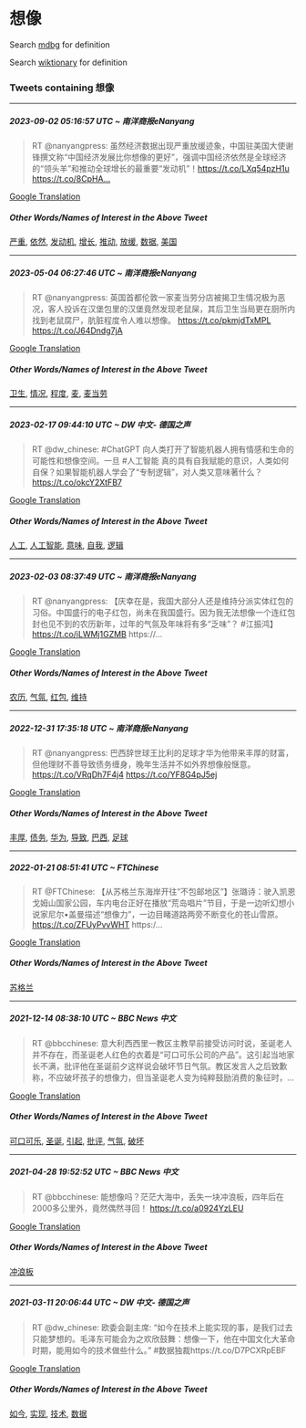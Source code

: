 # 想像

Search [mdbg](https://www.mdbg.net/chinese/dictionary?page=worddict&wdrst=0&wdqb=想像) for definition

Search [wiktionary](https://en.wiktionary.org/wiki/想像) for definition

### Tweets containing 想像

___
##### 2023-09-02 05:16:57 UTC ~ 南洋商报eNanyang
> RT @nanyangpress: 虽然经济数据出现严重放缓迹象，中国驻美国大使谢锋撰文称“中国经济发展比你想像的更好”，强调中国经济依然是全球经济的“领头羊”和推动全球增长的最重要“发动机”！https://t.co/LXq54pzH1u https://t.co/8CpHA…

[Google Translation](https://translate.google.com/?hi=en&tab=TT&sl=zh-CN&tl=en&op=translate&text=RT+%40nanyangpress%3A+%E8%99%BD%E7%84%B6%E7%BB%8F%E6%B5%8E%E6%95%B0%E6%8D%AE%E5%87%BA%E7%8E%B0%E4%B8%A5%E9%87%8D%E6%94%BE%E7%BC%93%E8%BF%B9%E8%B1%A1%EF%BC%8C%E4%B8%AD%E5%9B%BD%E9%A9%BB%E7%BE%8E%E5%9B%BD%E5%A4%A7%E4%BD%BF%E8%B0%A2%E9%94%8B%E6%92%B0%E6%96%87%E7%A7%B0%E2%80%9C%E4%B8%AD%E5%9B%BD%E7%BB%8F%E6%B5%8E%E5%8F%91%E5%B1%95%E6%AF%94%E4%BD%A0%E6%83%B3%E5%83%8F%E7%9A%84%E6%9B%B4%E5%A5%BD%E2%80%9D%EF%BC%8C%E5%BC%BA%E8%B0%83%E4%B8%AD%E5%9B%BD%E7%BB%8F%E6%B5%8E%E4%BE%9D%E7%84%B6%E6%98%AF%E5%85%A8%E7%90%83%E7%BB%8F%E6%B5%8E%E7%9A%84%E2%80%9C%E9%A2%86%E5%A4%B4%E7%BE%8A%E2%80%9D%E5%92%8C%E6%8E%A8%E5%8A%A8%E5%85%A8%E7%90%83%E5%A2%9E%E9%95%BF%E7%9A%84%E6%9C%80%E9%87%8D%E8%A6%81%E2%80%9C%E5%8F%91%E5%8A%A8%E6%9C%BA%E2%80%9D%EF%BC%81https%3A%2F%2Ft.co%2FLXq54pzH1u+https%3A%2F%2Ft.co%2F8CpHA%E2%80%A6)
##### Other Words/Names of Interest in the Above Tweet
[严重](严重.md), [依然](依然.md), [发动机](发动机.md), [增长](增长.md), [推动](推动.md), [放缓](放缓.md), [数据](数据.md), [美国](美国.md)
___
##### 2023-05-04 06:27:46 UTC ~ 南洋商报eNanyang
> RT @nanyangpress: 英国首都伦敦一家麦当劳分店被揭卫生情况极为恶况，客人投诉在汉堡包里的汉堡竟然发现老鼠屎，其后卫生当局更在厨所内找到老鼠腐尸，肮脏程度令人难以想像。 https://t.co/pkmjdTxMPL https://t.co/J64Dndg7jA

[Google Translation](https://translate.google.com/?hi=en&tab=TT&sl=zh-CN&tl=en&op=translate&text=RT+%40nanyangpress%3A+%E8%8B%B1%E5%9B%BD%E9%A6%96%E9%83%BD%E4%BC%A6%E6%95%A6%E4%B8%80%E5%AE%B6%E9%BA%A6%E5%BD%93%E5%8A%B3%E5%88%86%E5%BA%97%E8%A2%AB%E6%8F%AD%E5%8D%AB%E7%94%9F%E6%83%85%E5%86%B5%E6%9E%81%E4%B8%BA%E6%81%B6%E5%86%B5%EF%BC%8C%E5%AE%A2%E4%BA%BA%E6%8A%95%E8%AF%89%E5%9C%A8%E6%B1%89%E5%A0%A1%E5%8C%85%E9%87%8C%E7%9A%84%E6%B1%89%E5%A0%A1%E7%AB%9F%E7%84%B6%E5%8F%91%E7%8E%B0%E8%80%81%E9%BC%A0%E5%B1%8E%EF%BC%8C%E5%85%B6%E5%90%8E%E5%8D%AB%E7%94%9F%E5%BD%93%E5%B1%80%E6%9B%B4%E5%9C%A8%E5%8E%A8%E6%89%80%E5%86%85%E6%89%BE%E5%88%B0%E8%80%81%E9%BC%A0%E8%85%90%E5%B0%B8%EF%BC%8C%E8%82%AE%E8%84%8F%E7%A8%8B%E5%BA%A6%E4%BB%A4%E4%BA%BA%E9%9A%BE%E4%BB%A5%E6%83%B3%E5%83%8F%E3%80%82+https%3A%2F%2Ft.co%2FpkmjdTxMPL+https%3A%2F%2Ft.co%2FJ64Dndg7jA)
##### Other Words/Names of Interest in the Above Tweet
[卫生](卫生.md), [情况](情况.md), [程度](程度.md), [麦](麦.md), [麦当劳](麦当劳.md)
___
##### 2023-02-17 09:44:10 UTC ~ DW 中文- 德国之声
> RT @dw_chinese: #ChatGPT 向人类打开了智能机器人拥有情感和生命的可能性和想像空间。一旦 #人工智能 真的具有自我赋能的意识，人类如何自保？如果智能机器人学会了“专制逻辑”，对人类又意味著什么？https://t.co/okcY2XtFB7

[Google Translation](https://translate.google.com/?hi=en&tab=TT&sl=zh-CN&tl=en&op=translate&text=RT+%40dw_chinese%3A+%23ChatGPT+%E5%90%91%E4%BA%BA%E7%B1%BB%E6%89%93%E5%BC%80%E4%BA%86%E6%99%BA%E8%83%BD%E6%9C%BA%E5%99%A8%E4%BA%BA%E6%8B%A5%E6%9C%89%E6%83%85%E6%84%9F%E5%92%8C%E7%94%9F%E5%91%BD%E7%9A%84%E5%8F%AF%E8%83%BD%E6%80%A7%E5%92%8C%E6%83%B3%E5%83%8F%E7%A9%BA%E9%97%B4%E3%80%82%E4%B8%80%E6%97%A6+%23%E4%BA%BA%E5%B7%A5%E6%99%BA%E8%83%BD+%E7%9C%9F%E7%9A%84%E5%85%B7%E6%9C%89%E8%87%AA%E6%88%91%E8%B5%8B%E8%83%BD%E7%9A%84%E6%84%8F%E8%AF%86%EF%BC%8C%E4%BA%BA%E7%B1%BB%E5%A6%82%E4%BD%95%E8%87%AA%E4%BF%9D%EF%BC%9F%E5%A6%82%E6%9E%9C%E6%99%BA%E8%83%BD%E6%9C%BA%E5%99%A8%E4%BA%BA%E5%AD%A6%E4%BC%9A%E4%BA%86%E2%80%9C%E4%B8%93%E5%88%B6%E9%80%BB%E8%BE%91%E2%80%9D%EF%BC%8C%E5%AF%B9%E4%BA%BA%E7%B1%BB%E5%8F%88%E6%84%8F%E5%91%B3%E8%91%97%E4%BB%80%E4%B9%88%EF%BC%9Fhttps%3A%2F%2Ft.co%2FokcY2XtFB7)
##### Other Words/Names of Interest in the Above Tweet
[人工](人工.md), [人工智能](人工智能.md), [意味](意味.md), [自我](自我.md), [逻辑](逻辑.md)
___
##### 2023-02-03 08:37:49 UTC ~ 南洋商报eNanyang
> RT @nanyangpress: 【庆幸在是，我国大部分人还是维持分派实体红包的习俗。中国盛行的电子红包，尚未在我国盛行。因为我无法想像一个连红包封也见不到的农历新年，过年的气氛及年味将有多“乏味”？ #江振鸿】https://t.co/iLWMj1GZMB https://…

[Google Translation](https://translate.google.com/?hi=en&tab=TT&sl=zh-CN&tl=en&op=translate&text=RT+%40nanyangpress%3A+%E3%80%90%E5%BA%86%E5%B9%B8%E5%9C%A8%E6%98%AF%EF%BC%8C%E6%88%91%E5%9B%BD%E5%A4%A7%E9%83%A8%E5%88%86%E4%BA%BA%E8%BF%98%E6%98%AF%E7%BB%B4%E6%8C%81%E5%88%86%E6%B4%BE%E5%AE%9E%E4%BD%93%E7%BA%A2%E5%8C%85%E7%9A%84%E4%B9%A0%E4%BF%97%E3%80%82%E4%B8%AD%E5%9B%BD%E7%9B%9B%E8%A1%8C%E7%9A%84%E7%94%B5%E5%AD%90%E7%BA%A2%E5%8C%85%EF%BC%8C%E5%B0%9A%E6%9C%AA%E5%9C%A8%E6%88%91%E5%9B%BD%E7%9B%9B%E8%A1%8C%E3%80%82%E5%9B%A0%E4%B8%BA%E6%88%91%E6%97%A0%E6%B3%95%E6%83%B3%E5%83%8F%E4%B8%80%E4%B8%AA%E8%BF%9E%E7%BA%A2%E5%8C%85%E5%B0%81%E4%B9%9F%E8%A7%81%E4%B8%8D%E5%88%B0%E7%9A%84%E5%86%9C%E5%8E%86%E6%96%B0%E5%B9%B4%EF%BC%8C%E8%BF%87%E5%B9%B4%E7%9A%84%E6%B0%94%E6%B0%9B%E5%8F%8A%E5%B9%B4%E5%91%B3%E5%B0%86%E6%9C%89%E5%A4%9A%E2%80%9C%E4%B9%8F%E5%91%B3%E2%80%9D%EF%BC%9F+%23%E6%B1%9F%E6%8C%AF%E9%B8%BF%E3%80%91https%3A%2F%2Ft.co%2FiLWMj1GZMB+https%3A%2F%2F%E2%80%A6)
##### Other Words/Names of Interest in the Above Tweet
[农历](农历.md), [气氛](气氛.md), [红包](红包.md), [维持](维持.md)
___
##### 2022-12-31 17:35:18 UTC ~ 南洋商报eNanyang
> RT @nanyangpress: 巴西辞世球王比利的足球才华为他带来丰厚的财富，但他理财不善导致债务缠身，晚年生活并不如外界想像般惬意。 https://t.co/VRqDh7F4j4 https://t.co/YF8G4pJ5ej

[Google Translation](https://translate.google.com/?hi=en&tab=TT&sl=zh-CN&tl=en&op=translate&text=RT+%40nanyangpress%3A+%E5%B7%B4%E8%A5%BF%E8%BE%9E%E4%B8%96%E7%90%83%E7%8E%8B%E6%AF%94%E5%88%A9%E7%9A%84%E8%B6%B3%E7%90%83%E6%89%8D%E5%8D%8E%E4%B8%BA%E4%BB%96%E5%B8%A6%E6%9D%A5%E4%B8%B0%E5%8E%9A%E7%9A%84%E8%B4%A2%E5%AF%8C%EF%BC%8C%E4%BD%86%E4%BB%96%E7%90%86%E8%B4%A2%E4%B8%8D%E5%96%84%E5%AF%BC%E8%87%B4%E5%80%BA%E5%8A%A1%E7%BC%A0%E8%BA%AB%EF%BC%8C%E6%99%9A%E5%B9%B4%E7%94%9F%E6%B4%BB%E5%B9%B6%E4%B8%8D%E5%A6%82%E5%A4%96%E7%95%8C%E6%83%B3%E5%83%8F%E8%88%AC%E6%83%AC%E6%84%8F%E3%80%82+https%3A%2F%2Ft.co%2FVRqDh7F4j4+https%3A%2F%2Ft.co%2FYF8G4pJ5ej)
##### Other Words/Names of Interest in the Above Tweet
[丰厚](丰厚.md), [债务](债务.md), [华为](华为.md), [导致](导致.md), [巴西](巴西.md), [足球](足球.md)
___
##### 2022-01-21 08:51:41 UTC ~ FTChinese
> RT @FTChinese: 【从苏格兰东海岸开往“不包邮地区”】张璐诗：驶入凯恩戈姆山国家公园，车内电台正好在播放“荒岛唱片”节目，于是一边听幻想小说家尼尔•盖曼描述“想像力”，一边目睹道路两旁不断变化的苍山雪原。https://t.co/ZFUyPvvWHT https:/…

[Google Translation](https://translate.google.com/?hi=en&tab=TT&sl=zh-CN&tl=en&op=translate&text=RT+%40FTChinese%3A+%E3%80%90%E4%BB%8E%E8%8B%8F%E6%A0%BC%E5%85%B0%E4%B8%9C%E6%B5%B7%E5%B2%B8%E5%BC%80%E5%BE%80%E2%80%9C%E4%B8%8D%E5%8C%85%E9%82%AE%E5%9C%B0%E5%8C%BA%E2%80%9D%E3%80%91%E5%BC%A0%E7%92%90%E8%AF%97%EF%BC%9A%E9%A9%B6%E5%85%A5%E5%87%AF%E6%81%A9%E6%88%88%E5%A7%86%E5%B1%B1%E5%9B%BD%E5%AE%B6%E5%85%AC%E5%9B%AD%EF%BC%8C%E8%BD%A6%E5%86%85%E7%94%B5%E5%8F%B0%E6%AD%A3%E5%A5%BD%E5%9C%A8%E6%92%AD%E6%94%BE%E2%80%9C%E8%8D%92%E5%B2%9B%E5%94%B1%E7%89%87%E2%80%9D%E8%8A%82%E7%9B%AE%EF%BC%8C%E4%BA%8E%E6%98%AF%E4%B8%80%E8%BE%B9%E5%90%AC%E5%B9%BB%E6%83%B3%E5%B0%8F%E8%AF%B4%E5%AE%B6%E5%B0%BC%E5%B0%94%E2%80%A2%E7%9B%96%E6%9B%BC%E6%8F%8F%E8%BF%B0%E2%80%9C%E6%83%B3%E5%83%8F%E5%8A%9B%E2%80%9D%EF%BC%8C%E4%B8%80%E8%BE%B9%E7%9B%AE%E7%9D%B9%E9%81%93%E8%B7%AF%E4%B8%A4%E6%97%81%E4%B8%8D%E6%96%AD%E5%8F%98%E5%8C%96%E7%9A%84%E8%8B%8D%E5%B1%B1%E9%9B%AA%E5%8E%9F%E3%80%82https%3A%2F%2Ft.co%2FZFUyPvvWHT+https%3A%2F%E2%80%A6)
##### Other Words/Names of Interest in the Above Tweet
[苏格兰](苏格兰.md)
___
##### 2021-12-14 08:38:10 UTC ~ BBC News 中文
> RT @bbcchinese: 意大利西西里一教区主教早前接受访问时说，圣诞老人并不存在，而圣诞老人红色的衣着是“可口可乐公司的产品”。这引起当地家长不满，批评他在圣诞前夕这样说会破坏节日气氛。教区发言人之后致歉称，不应破坏孩子的想像力，但当圣诞老人变为纯粹鼓励消费的象征时，…

[Google Translation](https://translate.google.com/?hi=en&tab=TT&sl=zh-CN&tl=en&op=translate&text=RT+%40bbcchinese%3A+%E6%84%8F%E5%A4%A7%E5%88%A9%E8%A5%BF%E8%A5%BF%E9%87%8C%E4%B8%80%E6%95%99%E5%8C%BA%E4%B8%BB%E6%95%99%E6%97%A9%E5%89%8D%E6%8E%A5%E5%8F%97%E8%AE%BF%E9%97%AE%E6%97%B6%E8%AF%B4%EF%BC%8C%E5%9C%A3%E8%AF%9E%E8%80%81%E4%BA%BA%E5%B9%B6%E4%B8%8D%E5%AD%98%E5%9C%A8%EF%BC%8C%E8%80%8C%E5%9C%A3%E8%AF%9E%E8%80%81%E4%BA%BA%E7%BA%A2%E8%89%B2%E7%9A%84%E8%A1%A3%E7%9D%80%E6%98%AF%E2%80%9C%E5%8F%AF%E5%8F%A3%E5%8F%AF%E4%B9%90%E5%85%AC%E5%8F%B8%E7%9A%84%E4%BA%A7%E5%93%81%E2%80%9D%E3%80%82%E8%BF%99%E5%BC%95%E8%B5%B7%E5%BD%93%E5%9C%B0%E5%AE%B6%E9%95%BF%E4%B8%8D%E6%BB%A1%EF%BC%8C%E6%89%B9%E8%AF%84%E4%BB%96%E5%9C%A8%E5%9C%A3%E8%AF%9E%E5%89%8D%E5%A4%95%E8%BF%99%E6%A0%B7%E8%AF%B4%E4%BC%9A%E7%A0%B4%E5%9D%8F%E8%8A%82%E6%97%A5%E6%B0%94%E6%B0%9B%E3%80%82%E6%95%99%E5%8C%BA%E5%8F%91%E8%A8%80%E4%BA%BA%E4%B9%8B%E5%90%8E%E8%87%B4%E6%AD%89%E7%A7%B0%EF%BC%8C%E4%B8%8D%E5%BA%94%E7%A0%B4%E5%9D%8F%E5%AD%A9%E5%AD%90%E7%9A%84%E6%83%B3%E5%83%8F%E5%8A%9B%EF%BC%8C%E4%BD%86%E5%BD%93%E5%9C%A3%E8%AF%9E%E8%80%81%E4%BA%BA%E5%8F%98%E4%B8%BA%E7%BA%AF%E7%B2%B9%E9%BC%93%E5%8A%B1%E6%B6%88%E8%B4%B9%E7%9A%84%E8%B1%A1%E5%BE%81%E6%97%B6%EF%BC%8C%E2%80%A6)
##### Other Words/Names of Interest in the Above Tweet
[可口可乐](可口可乐.md), [圣诞](圣诞.md), [引起](引起.md), [批评](批评.md), [气氛](气氛.md), [破坏](破坏.md)
___
##### 2021-04-28 19:52:52 UTC ~ BBC News 中文
> RT @bbcchinese: 能想像吗？茫茫大海中，丢失一块冲浪板，四年后在2000多公里外，竟然偶然寻回！ https://t.co/a0924YzLEU

[Google Translation](https://translate.google.com/?hi=en&tab=TT&sl=zh-CN&tl=en&op=translate&text=RT+%40bbcchinese%3A+%E8%83%BD%E6%83%B3%E5%83%8F%E5%90%97%EF%BC%9F%E8%8C%AB%E8%8C%AB%E5%A4%A7%E6%B5%B7%E4%B8%AD%EF%BC%8C%E4%B8%A2%E5%A4%B1%E4%B8%80%E5%9D%97%E5%86%B2%E6%B5%AA%E6%9D%BF%EF%BC%8C%E5%9B%9B%E5%B9%B4%E5%90%8E%E5%9C%A82000%E5%A4%9A%E5%85%AC%E9%87%8C%E5%A4%96%EF%BC%8C%E7%AB%9F%E7%84%B6%E5%81%B6%E7%84%B6%E5%AF%BB%E5%9B%9E%EF%BC%81+https%3A%2F%2Ft.co%2Fa0924YzLEU)
##### Other Words/Names of Interest in the Above Tweet
[冲浪板](冲浪板.md)
___
##### 2021-03-11 20:06:44 UTC ~ DW 中文- 德国之声
> RT @dw_chinese: 欧委会副主席: “如今在技术上能实现的事，是我们过去只能梦想的。毛泽东可能会为之欢欣鼓舞：想像一下，他在中国文化大革命时期，能用如今的技术做些什么。”   #数据独裁https://t.co/D7PCXRpEBF

[Google Translation](https://translate.google.com/?hi=en&tab=TT&sl=zh-CN&tl=en&op=translate&text=RT+%40dw_chinese%3A+%E6%AC%A7%E5%A7%94%E4%BC%9A%E5%89%AF%E4%B8%BB%E5%B8%AD%3A+%E2%80%9C%E5%A6%82%E4%BB%8A%E5%9C%A8%E6%8A%80%E6%9C%AF%E4%B8%8A%E8%83%BD%E5%AE%9E%E7%8E%B0%E7%9A%84%E4%BA%8B%EF%BC%8C%E6%98%AF%E6%88%91%E4%BB%AC%E8%BF%87%E5%8E%BB%E5%8F%AA%E8%83%BD%E6%A2%A6%E6%83%B3%E7%9A%84%E3%80%82%E6%AF%9B%E6%B3%BD%E4%B8%9C%E5%8F%AF%E8%83%BD%E4%BC%9A%E4%B8%BA%E4%B9%8B%E6%AC%A2%E6%AC%A3%E9%BC%93%E8%88%9E%EF%BC%9A%E6%83%B3%E5%83%8F%E4%B8%80%E4%B8%8B%EF%BC%8C%E4%BB%96%E5%9C%A8%E4%B8%AD%E5%9B%BD%E6%96%87%E5%8C%96%E5%A4%A7%E9%9D%A9%E5%91%BD%E6%97%B6%E6%9C%9F%EF%BC%8C%E8%83%BD%E7%94%A8%E5%A6%82%E4%BB%8A%E7%9A%84%E6%8A%80%E6%9C%AF%E5%81%9A%E4%BA%9B%E4%BB%80%E4%B9%88%E3%80%82%E2%80%9D+++%23%E6%95%B0%E6%8D%AE%E7%8B%AC%E8%A3%81https%3A%2F%2Ft.co%2FD7PCXRpEBF)
##### Other Words/Names of Interest in the Above Tweet
[如今](如今.md), [实现](实现.md), [技术](技术.md), [数据](数据.md)
